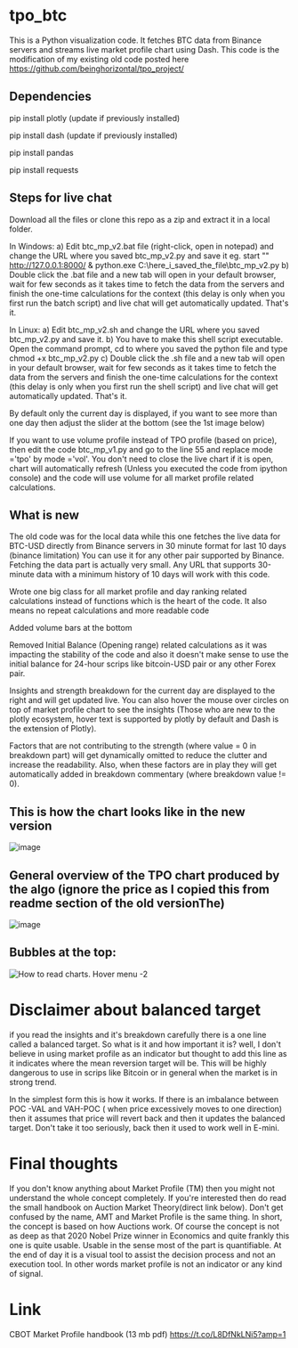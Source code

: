 # tpo_btc
This is a Python visualization code. It fetches BTC data from Binance servers and streams live market profile chart using Dash. This code is the modification of my existing old code posted here https://github.com/beinghorizontal/tpo_project/

## Dependencies
pip install plotly (update if previously installed)

pip install dash (update if previously installed)

pip install pandas

pip install requests

## Steps for live chat

Download all the files or clone this repo as a zip and extract it in a local folder.

In Windows: a) Edit btc_mp_v2.bat file (right-click, open in notepad) and change the URL where you saved btc_mp_v2.py and save it
eg. start "" http://127.0.0.1:8000/ & python.exe C:\here_i_saved_the_file\btc_mp_v2.py
b) Double click the .bat file and a new tab will open in your default browser, wait for few seconds as it takes time to fetch the data from the servers and finish the one-time calculations for the context (this delay is only when you first run the batch script) and live chat will get automatically updated. That's it.

In Linux: a) Edit btc_mp_v2.sh  and change the URL where you saved btc_mp_v2.py and save it.
b) You have to make this shell script executable. Open the command prompt, cd to where you saved the python file and type chmod +x btc_mp_v2.py
c) Double click the .sh file and a new tab will open in your default browser, wait for few seconds as it takes time to fetch the data from the servers and finish the one-time calculations for the context (this delay is only when you first run the shell script) and live chat will get automatically updated. That's it.

By default only the current day is displayed, if you want to see more than one day then adjust the slider at the bottom (see the 1st image below)

If you want to use volume profile instead of TPO profile (based on price), then edit the code btc_mp_v1.py and go to the line 55 and replace mode ='tpo' by mode ='vol'. You don't need to close the live chart if it is open, chart will automatically refresh (Unless you executed the code from ipython console) and the code will use volume for all market profile related calculations. 

## What is new

 The old code was for the local data while this one fetches the live data for BTC-USD directly from Binance servers in 30 minute format for last 10 days (binance limitation) You can use it for any other pair supported by Binance. Fetching the data part is actually very small. Any URL that supports 30-minute data with a minimum history of 10 days will work with this code.

Wrote one big class for all market profile and day ranking related calculations instead of functions which is the heart of the code. It also means no repeat calculations and more readable code

Added volume bars at the bottom

Removed Initial Balance (Opening range) related calculations as it was impacting the stability of the code and also it doesn't make sense to use the initial balance for 24-hour scrips like bitcoin-USD pair or any other Forex pair. 

Insights and strength breakdown for the current day are displayed to the right and will get updated live. You can also hover the mouse over circles on top of market profile chart to see the insights (Those who are new to the plotly ecosystem, hover text is supported by plotly by default and Dash is the extension of Plotly).

Factors that are not contributing to the strength (where value = 0 in breakdown part) will get dynamically omitted to reduce the clutter and increase the readability. Also, when these factors are in play they will get automatically added in breakdown commentary (where breakdown value != 0).

## This is how the chart looks like in the new version
![image](https://user-images.githubusercontent.com/28746824/103477838-7d028280-4de8-11eb-9c5e-edbd436c3d92.png)


## General overview of the TPO chart produced by the algo (ignore the price as I copied this from readme section of the old versionThe)
![image](https://user-images.githubusercontent.com/28746824/103477858-a8856d00-4de8-11eb-9649-70d66a46b693.png)


## Bubbles at the top:
![How to read charts. Hover menu -2](https://user-images.githubusercontent.com/28746824/89723894-e341cf80-da19-11ea-84cd-a575f0a83bcc.png)

# Disclaimer about balanced target
if you read the insights and it's breakdown carefully there is a one line called a balanced target. So what is it and how important it is? well, I don't believe in using market profile as an indicator but thought to add this line as it indicates where the mean reversion target will be. This will be highly dangerous to use in scrips like Bitcoin or in general when the market is in strong trend. 

In the simplest form this is how it works. If there is an imbalance between POC -VAL and VAH-POC ( when price excessively moves to one direction) then it assumes that price will revert back and then it updates the balanced target. Don't take it too seriously, back then it used to work well in E-mini.

# Final thoughts

If you don't know anything about Market Profile (TM) then you might not understand the whole concept completely. If you're interested then do read the small handbook on Auction Market Theory(direct link below). Don't get confused by the name, AMT and Market Profile is the same thing. In short, the concept is based on how Auctions work. Of course the concept is not as deep as that 2020 Nobel Prize winner in Economics and quite frankly this one is quite usable. Usable in the sense most of the part is quantifiable. At the end of day it is a visual tool to assist the decision process and not an execution tool. In other words market profile is not an indicator or any kind of signal. 
# Link
CBOT Market Profile handbook (13 mb pdf)  https://t.co/L8DfNkLNi5?amp=1
